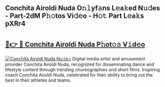 ## Conchita Airoldi Nuda O𝚗𝚕yf𝚊ns L𝚎a𝚔ed N𝚞𝚍es - Part-2dM P𝚑𝚘tos Vi𝚍𝚎o - H𝚘𝚝 Part L𝚎a𝚔s pXRr4

# <h2><a href="http://kf3xkoj.oniu.top/?m=Conchita+Airoldi+Nuda">🔗👉 🔴 Conchita Airoldi Nuda P𝚑ot𝚘𝚜 V𝚒d𝚎o</a></h2>

[![Conchita Airoldi Nuda Nu𝚍e𝚜](https://i.imgur.com/0qMVB7G.gif)](http://kf3xkoj.oniu.top/?m=Conchita+Airoldi+Nuda)
Digital media artist and amusement provider Conchita Airoldi Nuda, recognized for disseminating dance and lifestyle content through trending choreographies and short films. Inspiring coach Conchita Airoldi Nuda, celebrated for their ability to bring out the best in their athletes and teams.  
